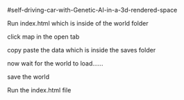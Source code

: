 #self-driving-car-with-Genetic-AI-in-a-3d-rendered-space

Run index.html which is inside of the world folder

click map in the open tab

copy paste the data which is inside the saves folder 

now wait for the world to load......

save the world

Run the index.html file 
